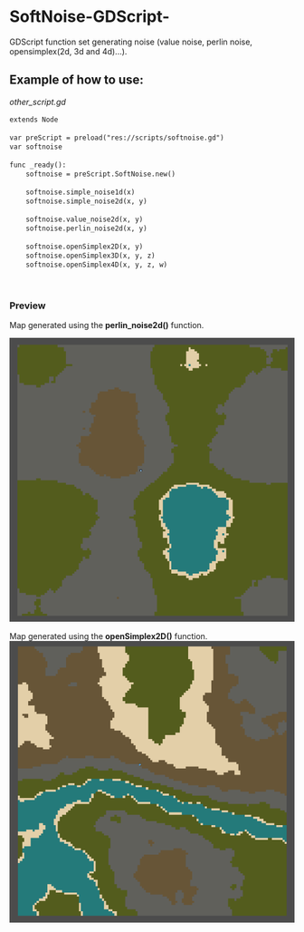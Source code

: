 # SoftNoise-GDScript-
GDScript function set generating noise (value noise, perlin noise, opensimplex(2d, 3d and 4d)...).

## Example of how to use:

*other_script.gd*

```
extends Node

var preScript = preload("res://scripts/softnoise.gd")
var softnoise

func _ready():
	softnoise = preScript.SoftNoise.new()
	
	softnoise.simple_noise1d(x)
	softnoise.simple_noise2d(x, y)
	
	softnoise.value_noise2d(x, y)
	softnoise.perlin_noise2d(x, y)
	
	softnoise.openSimplex2D(x, y)
	softnoise.openSimplex3D(x, y, z)
	softnoise.openSimplex4D(x, y, z, w)
	
	
```
### Preview
Map generated using the **perlin_noise2d()** function.

![SofNoise2D screenshot](map_sofnoise2d_perdugames.png)

Map generated using the **openSimplex2D()** function.
![SofNoise2D screenshot](map_opensimplex2d_perdugames.png)



